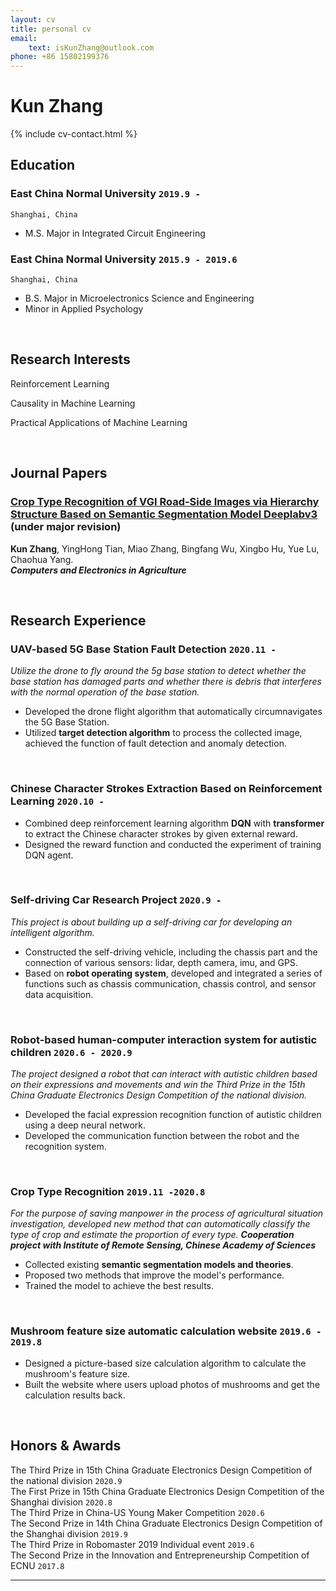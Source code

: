```yaml
---
layout: cv
title: personal cv
email: 
    text: isKunZhang@outlook.com
phone: +86 15802199376
---
```

# Kun **Zhang**

<!--
include contact information from the front matter
Supported arguments:
    - homepage: url, text
    - phone
    - email
-->

{% include cv-contact.html %}

## Education

### **East China Normal University** `2019.9 -`

```
Shanghai, China 
```
- M.S. Major in Integrated Circuit Engineering


### **East China Normal University** `2015.9 - 2019.6`

```
Shanghai, China 
```

- B.S.  Major in Microelectronics Science and Engineering
- Minor in Applied Psychology
  
<br>

## Research Interests

Reinforcement Learning

Causality in Machine Learning

Practical Applications of Machine Learning


<br>

## Journal Papers

### [**Crop Type Recognition of VGI Road-Side Images via Hierarchy Structure Based on Semantic Segmentation Model Deeplabv3**](http://website-leadtopaper)  (under major revision)
**Kun Zhang**, YingHong Tian, Miao Zhang, Bingfang Wu, Xingbo Hu, Yue Lu, Chaohua Yang.<br> 
___Computers and Electronics in Agriculture___

<!-- 
[[PDF](http://penrose.ink/media/Penrose_SIGGRAPH2020.pdf)]
[[BibTeX]({{ page.homepage.url }}/assets/siggraph20-penrose.txt)]
[[www](http://penrose.ink/siggraph20.html)]
[[repo](https://github.com/penrose/penrose)]-->

<br>

## Research Experience

### **UAV-based 5G Base Station Fault Detection** `2020.11 -`

_Utilize the drone to fly around the 5g base station to detect whether the base station has damaged parts and whether there is debris that interferes with the normal operation of the base station._
- Developed the drone flight algorithm that automatically circumnavigates the 5G Base Station. 
- Utilized **target detection algorithm** to process the collected image, achieved the function of fault detection and anomaly detection.

<br>


### **Chinese Character Strokes Extraction Based on Reinforcement Learning**  `2020.10 -`
- Combined deep reinforcement learning algorithm **DQN** with **transformer** to extract the Chinese character strokes by given external reward.
- Designed the reward function and conducted the experiment of training DQN agent.

<br>

### **Self-driving Car Research Project**  `2020.9 -`

_This project is about building up a self-driving car for developing an intelligent algorithm._

- Constructed the self-driving vehicle, including the chassis part and the connection of various sensors: lidar, depth camera, imu, and GPS. 
- Based on **robot operating system**, developed and integrated a series of functions such as chassis communication, chassis control, and sensor data acquisition.


<br>

### **Robot-based human-computer interaction system for autistic children** `2020.6 - 2020.9`

_The project designed a robot that can interact with autistic children based on their expressions and movements and win the Third Prize in the 15th China Graduate Electronics Design Competition of the national division._
- Developed the facial expression recognition function of autistic children using a deep neural network. 
- Developed the communication function between the robot and the recognition system.


<br>



### **Crop Type Recognition** `2019.11 -2020.8`
_For the purpose of saving manpower in the process of agricultural situation investigation, developed new method that can automatically classify the type of crop and estimate the proportion of every type._  ___Cooperation project with Institute of Remote Sensing, Chinese Academy of Sciences___
- Collected existing **semantic segmentation models and theories**. 
- Proposed two methods that improve the model's performance.
- Trained the model to achieve the best results.

<br>




### **Mushroom feature size automatic calculation website**  `2019.6 - 2019.8`
- Designed a picture-based size calculation algorithm to calculate the mushroom's feature size. 
- Built the website where users upload photos of mushrooms and get the calculation results back.


<br>

<!-- ## English Proficiency
LELTS: (Listening, Reading, Writing, Speaking)

<br> -->


<!-- ## Research Skills
Familiar with machine learning theory

<br> -->



## Honors & Awards

The Third Prize in 15th China Graduate Electronics Design Competition of the national division `2020.9` <br>
The First Prize in 15th China Graduate Electronics Design Competition of the Shanghai division `2020.8` <br>
The Third Prize in China-US Young Maker Competition `2020.6` <br>
The Second Prize in 14th China Graduate Electronics Design Competition of the Shanghai division  `2019.9` <br>
The Third Prize in Robomaster 2019 Individual event     `2019.6` <br>
The Second Prize in the Innovation and Entrepreneurship Competition of ECNU  `2017.8` <br>

---



<!-- ### Footer

Last updated: May 2013 -->
